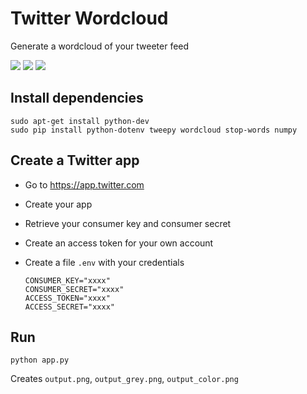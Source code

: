 # Twitter Wordcloud

Generate a wordcloud of your tweeter feed

![](https://i.imgur.com/2q2PEi1t.png) ![](https://i.imgur.com/bAoEtTht.png) ![](https://i.imgur.com/BWKsfFXt.png)

## Install dependencies

    sudo apt-get install python-dev
    sudo pip install python-dotenv tweepy wordcloud stop-words numpy

## Create a Twitter app

* Go to https://app.twitter.com
* Create your app
* Retrieve your consumer key and consumer secret
* Create an access token for your own account
* Create a file `.env` with your credentials

      CONSUMER_KEY="xxxx"
      CONSUMER_SECRET="xxxx"
      ACCESS_TOKEN="xxxx"
      ACCESS_SECRET="xxxx"

## Run

    python app.py

Creates `output.png`, `output_grey.png`, `output_color.png`